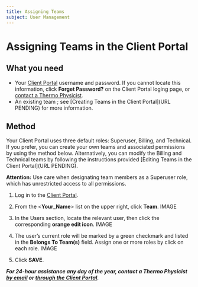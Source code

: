 ```yaml
---
title: Assigning Teams
subject: User Management
---
```


# Assigning Teams in the Client Portal

## What you need
* Your [Client Portal](https://www.thermo.io/login/) username and password. If you cannot locate this information, click **Forget Password?** on the Client Portal loging page, or [contact a Thermo Physicist](mailto:physicists@thermo.io).
* An existing team ; see [Creating Teams in the Client Portal](URL PENDING) for more information.

## Method
Your Client Portal uses three default roles: Superuser, Billing, and Technical. If you prefer, you can create your own teams and associated permissions by using the method below. Alternatively, you can modify the Billing and Technical teams by following the instructions provided [Editing Teams in the Client Portal](URL PENDING). 

**Attention:** Use care when designating team members as a Superuser role, which has unrestricted access to all permissions. 

1. Log in to the [Client Portal](https://www.thermo.io/login/).
2. From the <**Your_Name**> list on the upper right, click **Team**.
   IMAGE

3. In the Users section, locate the relevant user, then click the corresponding **orange edit icon**.
   IMAGE

4. The user’s current role will be marked by a green checkmark and listed in the **Belongs To Team(s)** field. Assign one or more roles by click on each role.
   IMAGE

5. Click **SAVE**.
   
**_For 24-hour assistance any day of the year, contact a Thermo Physicist [by email](mailto:physicists@thermo.io) or [through the Client Portal](https://www.thermo.io/login/)._**
